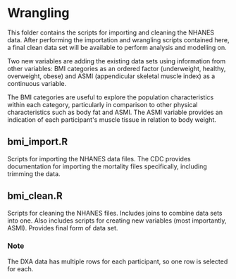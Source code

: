 # Wrangling

This folder contains the scripts for importing and cleaning the NHANES data. 
After performing the importation and wrangling scripts contained here, a final 
clean data set will be available to perform analysis and modelling on.

Two new variables are adding the existing data sets using information from 
other variables: BMI categories as an ordered factor (underweight, healthy, 
overweight, obese) and ASMI (appendicular skeletal muscle index) as a 
continuous variable.

The BMI categories are useful to explore the population characteristics within 
each category, particularly in comparison to other physical characteristics 
such as body fat and ASMI. The ASMI variable provides an indication of each 
participant's muscle tissue in relation to body weight.

## bmi_import.R

Scripts for importing the NHANES data files. The CDC provides documentation 
for importing the mortality files specifically, including trimming the data.

## bmi_clean.R

Scripts for cleaning the NHANES files. Includes joins to combine data sets 
into one. Also includes scripts for creating new variables (most importantly, 
ASMI). Provides final form of data set.

### Note

The DXA data has multiple rows for each participant, so one row is 
selected for each.
